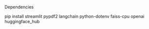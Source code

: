  
 Dependencies
 
 pip install streamlit pypdf2 langchain python-dotenv faiss-cpu openai huggingface_hub


